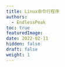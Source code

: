 ```yaml
---
title: Linux命令行程序
authors:
  - EndlessPeak
toc: true
featuredImage: 
date: 2022-02-11
hidden: false
draft: false
weight: 1
---
```


